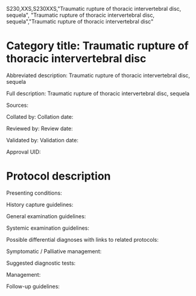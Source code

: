 S230,XXS,S230XXS,"Traumatic rupture of thoracic intervertebral disc, sequela", "Traumatic rupture of thoracic intervertebral disc, sequela","Traumatic rupture of thoracic intervertebral disc"
# Category title: Traumatic rupture of thoracic intervertebral disc

Abbreviated description: Traumatic rupture of thoracic intervertebral disc, sequela

Full description: Traumatic rupture of thoracic intervertebral disc, sequela

Sources:

Collated by:
Collation date:

Reviewed by:
Review date:

Validated by:
Validation date:

Approval UID:

# Protocol description

Presenting conditions:

History capture guidelines:

General examination guidelines:

Systemic examination guidelines:

Possible differential diagnoses with links to related protocols:

Symptomatic / Palliative management:

Suggested diagnostic tests:

Management:

Follow-up guidelines:
